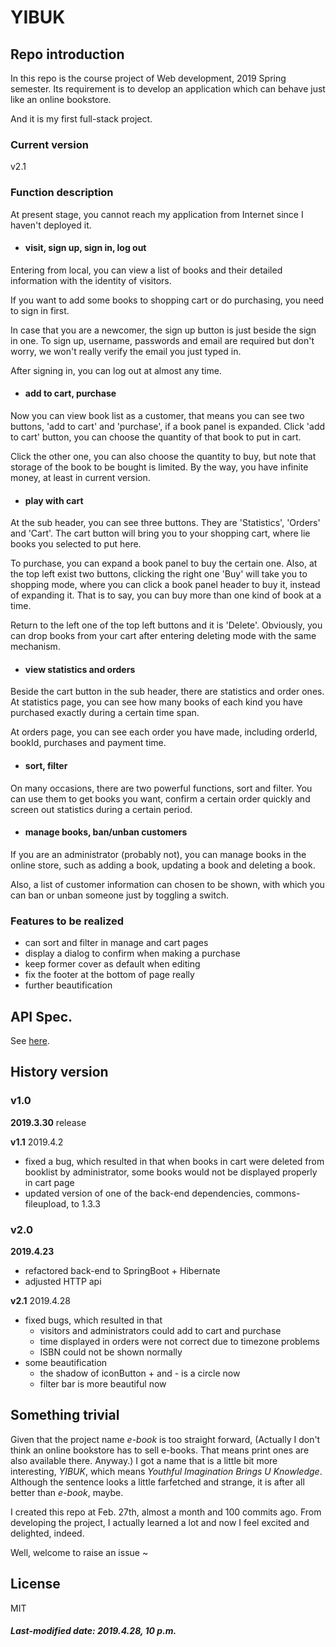 # YIBUK

## Repo introduction

In this repo is the course project of Web development, 2019 Spring semester. Its requirement is to develop an application which can behave just like an online bookstore.

And it is my first full-stack project.

### Current version

v2.1

### Function description

At present stage, you cannot reach my application from Internet since I haven't deployed it.

+ #### visit, sign up, sign in, log out

Entering from local, you can view a list of books and their detailed information with the identity of visitors. 

If you want to add some books to shopping cart or do purchasing, you need to sign in first. 

In case that you are a newcomer, the sign up button is just beside the sign in one. To sign up, username, passwords and email are required but don't worry, we won't really verify the email you just typed in. 

After signing in, you can log out at almost any time.

+ #### add to cart, purchase

Now you can view book list as a customer, that means you can see two buttons, 'add to cart' and 'purchase', if a book panel is expanded. Click 'add to cart' button, you can choose the quantity of that book to put in cart. 

Click the other one, you can also choose the quantity to buy, but note that storage of the book to be bought is limited. By the way, you have infinite money, at least in current version.

+ #### play with cart

At the sub header, you can see three buttons. They are 'Statistics', 'Orders' and 'Cart'. The cart button will bring you to your shopping cart, where lie books you selected to put here. 

To purchase, you can expand a book panel to buy the certain one. Also, at the top left exist two buttons, clicking the right one 'Buy' will take you to shopping mode, where you can click a book panel header to buy it, instead of expanding it. That is to say, you can buy more than one kind of book at a time. 

Return to the left one of the top left buttons and it is 'Delete'. Obviously, you can drop books from your cart after entering deleting mode with the same mechanism.

+ #### view statistics and orders

Beside the cart button in the sub header, there are statistics and order ones. At statistics page, you can see how many books of each kind you have purchased exactly during a certain time span.

At orders page, you can see each order you have made, including orderId, bookId, purchases and payment time.

+ #### sort, filter

On many occasions, there are two powerful functions, sort and filter. You can use them to get books you want, confirm a certain order quickly and screen out statistics during a certain period.

+ #### manage books, ban/unban customers

If you are an administrator (probably not), you can manage books in the online store, such as adding a book, updating a book and deleting a book.

Also, a list of customer information can chosen to be shown, with which you can ban or unban someone just by toggling a switch. 

### Features to be realized

+ can sort and filter in manage and cart pages
+ display a dialog to confirm when making a purchase
+ keep former cover as default when editing
+ fix the footer at the bottom of page really
+ further beautification

## API Spec.

See [here](./API-Spec.md).

## History version

### v1.0 

**2019.3.30** release

**v1.1**  2019.4.2

+ fixed a bug, which resulted in that when books in cart were deleted from booklist by administrator, some books would not be displayed properly in cart page
+ updated version of one of the back-end dependencies, commons-fileupload, to 1.3.3

### v2.0

**2019.4.23** 

+ refactored back-end to SpringBoot + Hibernate 
+ adjusted HTTP api

**v2.1** 2019.4.28

+ fixed bugs, which resulted in that
  + visitors and administrators could add to cart and purchase
  + time displayed in orders were not correct due to timezone problems
  + ISBN could not be shown normally
+ some beautification
  + the shadow of iconButton + and - is a circle now
  + filter bar is more beautiful now

## Something trivial

Given that the project name *e-book* is too straight forward, (Actually I don't think an online bookstore has to sell e-books. That means print ones are also available there. Anyway.) I got a name that is a little bit more interesting, *YIBUK*, which means *Youthful Imagination Brings U Knowledge*. Although the sentence looks a little farfetched and strange, it is after all better than *e-book*, maybe.

I created this repo at Feb. 27th, almost a month and 100 commits ago. From developing the project, I actually learned a lot and now I feel excited and delighted, indeed.

Well, welcome to raise an issue ~

## License

MIT

##### Last-modified date: 2019.4.28, 10 p.m.